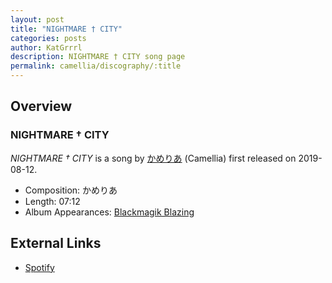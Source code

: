 ```yaml
---
layout: post
title: "NIGHTMARE † CITY"
categories: posts
author: KatGrrrl
description: NIGHTMARE † CITY song page
permalink: camellia/discography/:title
---
```


## Overview

### NIGHTMARE † CITY

*NIGHTMARE † CITY* is a song by [かめりあ](/camellia) (Camellia) first released on 2019-08-12.

* Composition: かめりあ
* Length: 07:12
* Album Appearances: [Blackmagik Blazing](<{% link postsInclude/_posts/camellia/albums/Blackmagik-Blazing/2023-12-21-Blackmagik-Blazing.md %}>)

## External Links

* [Spotify](https://open.spotify.com/track/4QGwbpwHwpzK4dNRkt6dqf?si=5c5fcc8bb7f245e3)
